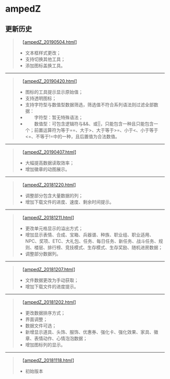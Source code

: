 # ampedZ
## 更新历史
>　【[ampedZ_20190504.html](ampedZ_20190504.html)】
>* 文本框样式更改；
>* 支持切换其他工具；
>* 添加图标盖换工具。
>
---
>　【[ampedZ_20190420.html](ampedZ_20190420.html)】
>* 图标的工具提示显示原始值；
>* 支持透明图标；
>* 支持字符型与数值型数据筛选，筛选值不符合系列语法则过滤全部数据：
>* 　　字符型：暂无特殊语法；
>* 　　数值型：可包含逻辑符与&&、或\|\|，只能包含一种且只能包含一个；前置运算符为等于==、大于>、大于等于>=、小于<、小于等于<=、不等于!=中的一种，且后置值为合法数值。
>
---
>　【[ampedZ_20190407.html](ampedZ_20190407.html)】
>* 大幅提高数据读取效率；
>* 增加徽章的动图展示。
>
---
>　【[ampedZ_20181220.html](ampedZ_20181220.html)】
>* 调整部分包含大量数据的列；
>* 增加下载文件的进度、速度、剩余时间提示。
>
---
>　【[ampedZ_20181211.html](ampedZ_20181211.html)】
>* 更改单元格显示的溢出方式；
>* 增加显示表情、合成、宝箱、兵器谱、种族、职业组、职业适用、NPC、奖项、ETC、大礼包、任务、每日任务、新任务、战斗任务、规则、楼层、排行榜、竞技模式、生存模式、生存奖励、随机进房数据；
>* 调整部分数据列。
>
---
>　【[ampedZ_20181207.html](ampedZ_20181207.html)】
>* 文件数据更改为手动获取；
>* 增加下载文件的进度提示。
>
---
>　【[ampedZ_20181202.html](ampedZ_20181202.html)】
>* 更改数据排序方式；
>* 界面调整；
>* 数据文件可选；
>* 新增显示道具、头饰、服饰、优惠券、强化卡、强化效果、家具、徽章、表情动作、心情泡泡数据；
>* 增加图标列的显示。
>
---
>　【[ampedZ_20181118.html](ampedZ_20181118.html)】
>* 初始版本
>
